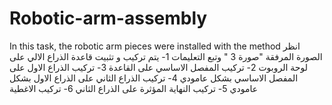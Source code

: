 # Robotic-arm-assembly
In this task, the robotic arm pieces were installed with the method
انظر الصورة المرفقة "صورة 3 " وتبع التعليمات 
1- يتم تركيب و تثبيت قاعدة الذراع الالي على لوحة الروبوت 
2- تركيب المفصل الاساسي على القاعدة 
3- تركيب الذراع الاول على المفصل الاساسي بشكل عامودي 
4- تركيب الذراع الثاني على الذراع الاول بشكل عامودي 
5- تركيب النهاية المؤثرة على الذراع الثاني 
6- تركيب الاغطية 
